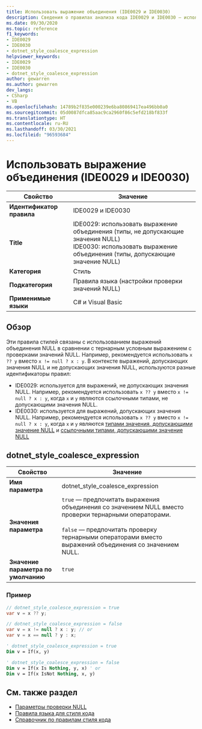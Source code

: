 ```yaml
---
title: Использовать выражение объединения (IDE0029 и IDE0030)
description: Сведения о правилах анализа кода IDE0029 и IDE0030 — использовать выражение объединения
ms.date: 09/30/2020
ms.topic: reference
f1_keywords:
- IDE0029
- IDE0030
- dotnet_style_coalesce_expression
helpviewer_keywords:
- IDE0029
- IDE0030
- dotnet_style_coalesce_expression
author: gewarren
ms.author: gewarren
dev_langs:
- CSharp
- VB
ms.openlocfilehash: 14789b2f835e000239e6ba80869417ea496bb0a0
ms.sourcegitcommit: 05d0087dfca85aac9ca2960f86c5efd218bf833f
ms.translationtype: HT
ms.contentlocale: ru-RU
ms.lasthandoff: 03/30/2021
ms.locfileid: "96593684"
---
```

# <a name="use-coalesce-expression-ide0029-and-ide0030"></a>Использовать выражение объединения (IDE0029 и IDE0030)

|Свойство|Значение|
|-|-|
| **Идентификатор правила** | IDE0029 и IDE0030 |
| **Title** | IDE0029: использовать выражение объединения (типы, не допускающие значения NULL)<br/> IDE0030: использовать выражение объединения (типы, допускающие значение NULL) |
| **Категория** | Стиль |
| **Подкатегория** | Правила языка (настройки проверки значений NULL) |
| **Применимые языки** | C# и Visual Basic |

## <a name="overview"></a>Обзор

Эти правила стилей связаны с использованием выражений объединения NULL в сравнении с тернарным условным выражением с проверками значений NULL. Например, рекомендуется использовать `x ?? y` вместо `x != null ? x : y`. В контексте выражений, допускающих значения NULL и не допускающих значения NULL, используются разные идентификаторы правил:

- IDE0029: используется для выражений, не допускающих значения NULL. Например, рекомендуется использовать `x ?? y` вместо `x != null ? x : y`, когда `x` и `y` являются ссылочными типами, не допускающими значения NULL.
- IDE0030: используется для выражений, допускающих значения NULL. Например, рекомендуется использовать `x ?? y` вместо `x != null ? x : y`, когда `x` и `y` являются [типами значения, допускающими значение NULL](../../../csharp/language-reference/builtin-types/nullable-value-types.md) и [ссылочными типами, допускающими значение NULL](../../../csharp/language-reference/builtin-types/nullable-reference-types.md)

## <a name="dotnet_style_coalesce_expression"></a>dotnet_style_coalesce_expression

|Свойство|Значение|
|-|-|
| **Имя параметра** | dotnet_style_coalesce_expression
| **Значения параметра** | `true` — предпочитать выражения объединения со значением NULL вместо проверки тернарными операторами.<br /><br />`false` — предпочитать проверку тернарными операторами вместо выражений объединения со значением NULL. |
| **Значение параметра по умолчанию** | `true` |

### <a name="example"></a>Пример

```csharp
// dotnet_style_coalesce_expression = true
var v = x ?? y;

// dotnet_style_coalesce_expression = false
var v = x != null ? x : y; // or
var v = x == null ? y : x;
```

```vb
' dotnet_style_coalesce_expression = true
Dim v = If(x, y)

' dotnet_style_coalesce_expression = false
Dim v = If(x Is Nothing, y, x) ' or
Dim v = If(x IsNot Nothing, x, y)
```

## <a name="see-also"></a>См. также раздел

- [Параметры проверки NULL](null-checking-preferences.md)
- [Правила языка для стиля кода](language-rules.md)
- [Справочник по правилам стиля кода](index.md)
